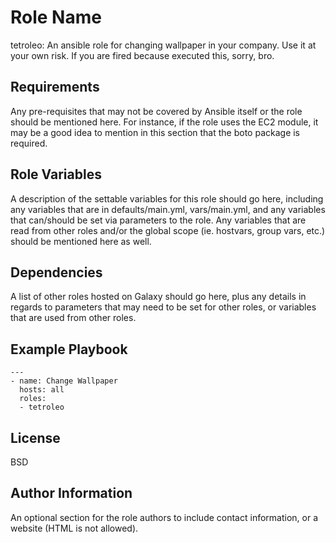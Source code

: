 Role Name
=========

tetroleo: An ansible role for changing wallpaper in your company. Use it at your own risk. If you are fired because executed this, sorry, bro.

Requirements
------------

Any pre-requisites that may not be covered by Ansible itself or the role should be mentioned here. For instance, if the role uses the EC2 module, it may be a good idea to mention in this section that the boto package is required.

Role Variables
--------------

A description of the settable variables for this role should go here, including any variables that are in defaults/main.yml, vars/main.yml, and any variables that can/should be set via parameters to the role. Any variables that are read from other roles and/or the global scope (ie. hostvars, group vars, etc.) should be mentioned here as well.

Dependencies
------------

A list of other roles hosted on Galaxy should go here, plus any details in regards to parameters that may need to be set for other roles, or variables that are used from other roles.

Example Playbook
----------------

```
---
- name: Change Wallpaper
  hosts: all
  roles:
  - tetroleo
```


License
-------

BSD

Author Information
------------------

An optional section for the role authors to include contact information, or a website (HTML is not allowed).
